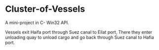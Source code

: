 # Cluster-of-Vessels

A mini-project in C- Win32 API.

Vessels exit Haifa port through Suez canal to Eilat port, There they enter unloading quay to unload cargo and go back through Suez canal to Hafia port.
